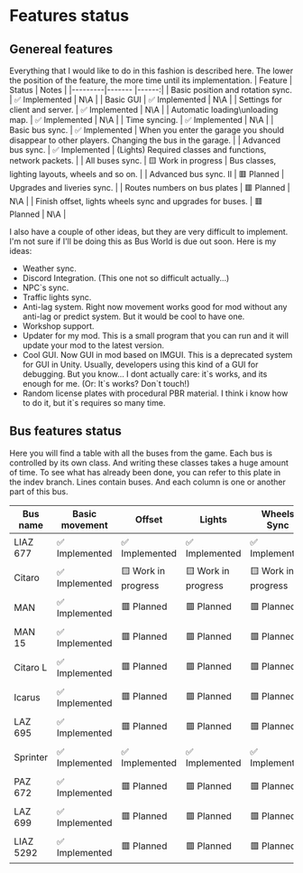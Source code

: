 ﻿# Features status

## Genereal features
Everything that I would like to do in this fashion is described here. The lower the position of the feature, the more time until its implementation.
| Feature | Status | Notes |
|---------|------- |------:|
| Basic position and rotation sync. | ✅ Implemented | N\A |
| Basic GUI | ✅ Implemented | N\A |
| Settings for client and server. | ✅ Implemented | N\A |
| Automatic loading\unloading map. | ✅ Implemented | N\A |
| Time syncing. | ✅ Implemented | N\A |
| Basic bus sync. | ✅ Implemented | When you enter the garage you should disappear to other players. Changing the bus in the garage. |
| Advanced bus sync. | ✅ Implemented | (Lights) Required classes and functions, network packets. |
| All buses sync. | 🟨 Work in progress | Bus classes, lighting layouts, wheels and so on. |
| Advanced bus sync. II | 🟥 Planned | Upgrades and liveries sync. |
| Routes numbers on bus plates | 🟥 Planned | N\A |
| Finish offset, lights wheels sync and upgrades for buses. | 🟥 Planned | N\A |

I also have a couple of other ideas, but they are very difficult to implement. I'm not sure if I'll be doing this as Bus World is due out soon.
Here is my ideas:
* Weather sync.
* Discord Integration. (This one not so difficult actually...)
* NPC`s sync.
* Traffic lights sync.
* Anti-lag system. Right now movement works good for mod without any anti-lag or predict system. But it would be cool to have one.
* Workshop support.
* Updater for my mod. This is a small program that you can run and it will update your mod to the latest version.
* Cool GUI. Now GUI in mod based on IMGUI. This is a deprecated system for GUI in Unity. Usually, developers using this kind of a GUI for debugging. But you know... I dont actually care: it\`s works, and its enough for me. (Or: It\`s works? Don\`t touch!)
* Random license plates with procedural PBR material. I think i know how to do it, but it\`s requires so many time. 

## Bus features status
Here you will find a table with all the buses from the game. Each bus is controlled by its own class. And writing these classes takes a huge amount of time. To see what has already been done, you can refer to this plate in the indev branch. Lines contain buses. And each column is one or another part of this bus.

| Bus name      | Basic movement| Offset      | Lights        | Wheels Sync   | Upgrades      | Animations    | Sounds         | Passengers |
| ------------- |---------------|-------------|---------------|---------------|---------------|---------------|----------------|-----------:|
| LIAZ 677 | ✅ Implemented | ✅ Implemented | ✅ Implemented | ✅ Implemented | 🟥 Planned | 🟥 Planned | 🟥 Planned |  🟥 Planned |
| Citaro   |✅ Implemented |  🟨 Work in progress |  🟨 Work in progress |  🟨 Work in progress |  🟥 Planned |  🟥 Planned |  🟥 Planned | 🟥 Planned |
| MAN |✅ Implemented |  🟥 Planned |  🟥 Planned |  🟥 Planned |  🟥 Planned |  🟥 Planned |  🟥 Planned | 🟥 Planned |
| MAN 15 |✅ Implemented |  🟥 Planned |  🟥 Planned |  🟥 Planned |  🟥 Planned |  🟥 Planned |  🟥 Planned | 🟥 Planned |
| Citaro L |✅ Implemented |  🟥 Planned |  🟥 Planned |  🟥 Planned |  🟥 Planned |  🟥 Planned |  🟥 Planned | 🟥 Planned |
| Icarus |✅ Implemented |  🟥 Planned |  🟥 Planned |  🟥 Planned |  🟥 Planned |  🟥 Planned |  🟥 Planned | 🟥 Planned |
| LAZ 695 |✅ Implemented |  🟥 Planned |  🟥 Planned |  🟥 Planned |  🟥 Planned |  🟥 Planned |  🟥 Planned | 🟥 Planned |
| Sprinter |✅ Implemented | ✅ Implemented | ✅ Implemented | ✅ Implemented |  🟥 Planned | 🟥 Planned |  🟥 Planned |  🟥 Planned |
| PAZ 672 | ✅ Implemented |  🟥 Planned |  🟥 Planned |  🟥 Planned |  🟥 Planned |  🟥 Planned |  🟥 Planned | 🟥 Planned|
| LAZ 699 |✅ Implemented |  🟥 Planned |  🟥 Planned |  🟥 Planned |  🟥 Planned |  🟥 Planned |  🟥 Planned | 🟥 Planned |
| LIAZ 5292 | ✅ Implemented |  🟥 Planned |  🟥 Planned |  🟥 Planned |  🟥 Planned |  🟥 Planned |  🟥 Planned | 🟥 Planned

